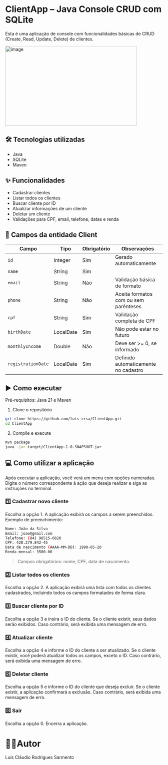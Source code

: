 # ClientApp – Java Console CRUD com SQLite
Esta é uma aplicação de console com funcionalidades básicas de CRUD (Create, Read, Update, Delete) de clientes.

<img width="420" height="256" alt="image" src="https://github.com/user-attachments/assets/3f0c3289-7b6f-41ba-aeb2-dc4135a9ccee" />

## 🛠️ Tecnologias utilizadas
- Java
- SQLite
- Maven

## ✨ Funcionalidades
- Cadastrar clientes
- Listar todos os clientes
- Buscar cliente por ID
- Atualizar informações de um cliente
- Deletar um cliente
- Validações para CPF, email, telefone, datas e renda

## 🧾 Campos da entidade Client
| Campo             | Tipo         | Obrigatório | Observações                                 |
|-------------------|--------------|-------------|---------------------------------------------|
| `id`              | Integer      | Sim         | Gerado automaticamente                      |
| `name`            | String       | Sim         |                                             |
| `email`           | String       | Não         | Validação básica de formato                 |
| `phone`           | String       | Não         | Aceita formatos com ou sem parênteses       |
| `cpf`             | String       | Sim         | Validação completa de CPF                   |
| `birthDate`       | LocalDate    | Sim         | Não pode estar no futuro                    |
| `monthlyIncome`   | Double       | Não         | Deve ser >= 0, se informado                 |
| `registrationDate`| LocalDate    | Sim         | Definido automaticamente no cadastro        |

## ▶️ Como executar
Pré-requisitos: Java 21 e Maven
1. Clone o repositório
```bash
git clone https://github.com/luis-crsa/ClientApp.git
cd ClientApp
```

2. Compile e execute
```bash
mvn package
java -jar target/ClientApp-1.0-SNAPSHOT.jar
```

## 💻 Como utilizar a aplicação
Após executar a aplicação, você verá um menu com opções numeradas. Digite o número correspondente à ação que deseja realizar e siga as instruções no terminal.

### 1️⃣ Cadastrar novo cliente
Escolha a opção 1. A aplicação exibirá os campos a serem preenchidos.
Exemplo de preenchimento:
```bash
Nome: João da Silva  
Email: joao@gmail.com  
Telefone: (84) 98515-0820
CPF: 428.279.842-45
Data de nascimento (AAAA-MM-DD): 1990-05-20  
Renda mensal: 3500.00
```
> Campos obrigatórios: nome, CPF, data de nascimento.

### 2️⃣ Listar todos os clientes
Escolha a opção 2.
A aplicação exibirá uma lista com todos os clientes cadastrados, incluindo todos os campos formatados de forma clara.

### 3️⃣ Buscar cliente por ID
Escolha a opção 3 e insira o ID do cliente.
Se o cliente existir, seus dados serão exibidos. Caso contrário, será exibida uma mensagem de erro.

### 4️⃣ Atualizar cliente
Escolha a opção 4 e informe o ID do cliente a ser atualizado.
Se o cliente existir, você poderá atualizar todos os campos, exceto o ID. Caso contrário, será exibida uma mensagem de erro.

### 5️⃣ Deletar cliente
Escolha a opção 5 e informe o ID do cliente que deseja excluir.
Se o cliente existir, a aplicação confirmará a exclusão. Caso contrário, será exibida uma mensagem de erro.

### 0️⃣ Sair
Escolha a opção 0.
Encerra a aplicação.

# 👨‍💻Autor
Luís Cláudio Rodrigues Sarmento
